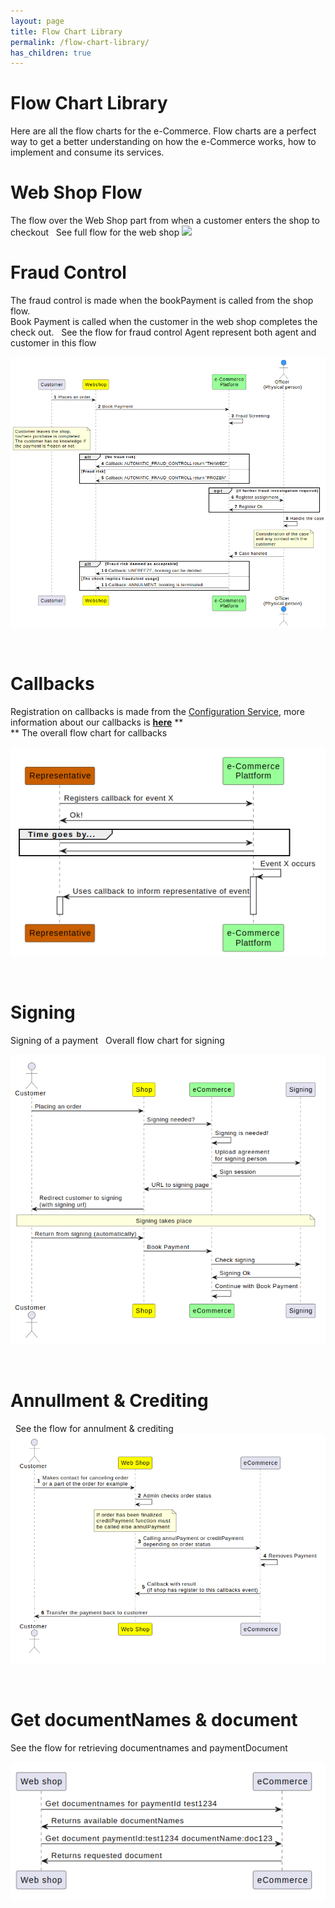 ```yaml
---
layout: page
title: Flow Chart Library
permalink: /flow-chart-library/
has_children: true
---
```



# Flow Chart Library 

Here are all the flow charts for the e-Commerce. Flow charts are a
perfect way to get a better understanding on how the e-Commerce works,
how to implement and consume its services.
 
# Web Shop Flow
The flow over the Web Shop part from when a customer enters the shop to
checkout
 
See full flow for the web shop
![](plugins/servlet/confluence/placeholder/unknown-macro) 
 
# Fraud Control
The fraud control is made when the bookPayment is called from the shop
flow.  
Book Payment is called when the customer in the web shop completes the
check out.
 
See the flow for fraud control
Agent represent both agent and customer in this flow
  
  
![](../../attachments/1475251/128286747.png)
  
 
 
# Callbacks
Registration on callbacks is made from the [Configuration
Service](Configuration-Service_1475161.html), more information about our
callbacks is **[here](Callbacks_327724.html)**
**  
**
The overall flow chart for callbacks
  
![](../../attachments/1475264/128286751.png)
  
 
 
# Signing
Signing of a payment
 
Overall flow chart for signing
  
![](../../attachments/1475321/128286753.png)
  
 
 
# Annullment & Crediting
 
See the flow for annulment & crediting
![](../../attachments/1475429/128286739.png)
  
 
 
# Get documentNames & document
See the flow for retrieving documentnames and paymentDocument
  
![](../../attachments/1476098/128286757.png)
  
 
